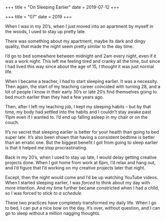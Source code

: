 +++
title = "On Sleeping Earlier"
date = 2019-07-12
+++

+++
title = "07"
date = 2019
+++

When I was in my 20’s, when I just moved into an apartment by myself in the woods, I used to stay up pretty late.

There was something about my apartment, maybe its dark and dingy quality, that made the night seem pretty similar to the day time.

I’d go to bed somewhere between midnight and 2am every night, even if it was a work night. This left me feeling tired and cranky all the time, but since I had lived this way since about the age of 15, I thought it was just normal life.

When I became a teacher, I _had_ to start sleeping earlier. It was a necessity. Then again, the start of my teaching career coincided with turning 28, and a lot of people I know in their early 30’s or late 20’s find themselves going to bed much earlier than they had a few years ago.

Then, after I left my teaching job, I kept my sleeping habits &#8211; but by that time, my body had settled into the habits and I couldn’t stay awake past 11pm even if I wanted to. I’d end up falling asleep in my chair or on the couch. 

It’s no secret that sleeping earlier is better for your health than going to bed super late. It’s also been shown that having a consistent bedtime is better than an erratic one. But the biggest benefit I got from going to sleep earlier is that it helped me stop procrastinating. 

Back in my 20’s, when I used to stay up late, I would delay getting creative projects done. When I got home from work at 6pm, I’d relax and hang out, and I’d figure that I’d working on my creative projects later that night. 

Except, then the night would come and I’d be up watching YouTube videos. When I started sleeping earlier, I was _forced_ to think about my day with more intention. And my time further became constricted when I had a child, so I was forced to _stick to a schedule._

These two practices have completely transformed my daily life. When I go to bed, I can put a nice bow on the day. It’s over, without question, and I can go to sleep without a million nagging thoughts.